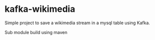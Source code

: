 # kafka-wikimedia


Simple project to save a wikimedia stream in a mysql table using Kafka.

Sub module build using maven 
